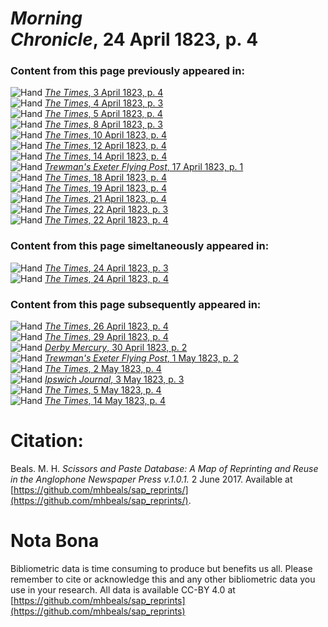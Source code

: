 # *Morning Chronicle*, 24 April 1823, p. 4  
  
### Content from this page previously appeared in:  
![Hand](http://scissorsandpaste.net/wp-content/uploads/2017/06/smallhandpointer.png) [*The Times*, 3 April 1823, p. 4](https://mhbeals.github.io/sap_html/The-Times/The-Times-3-April-1823-p-4)  
![Hand](http://scissorsandpaste.net/wp-content/uploads/2017/06/smallhandpointer.png) [*The Times*, 4 April 1823, p. 3](https://mhbeals.github.io/sap_html/The-Times/The-Times-4-April-1823-p-3)  
![Hand](http://scissorsandpaste.net/wp-content/uploads/2017/06/smallhandpointer.png) [*The Times*, 5 April 1823, p. 4](https://mhbeals.github.io/sap_html/The-Times/The-Times-5-April-1823-p-4)  
![Hand](http://scissorsandpaste.net/wp-content/uploads/2017/06/smallhandpointer.png) [*The Times*, 8 April 1823, p. 3](https://mhbeals.github.io/sap_html/The-Times/The-Times-8-April-1823-p-3)  
![Hand](http://scissorsandpaste.net/wp-content/uploads/2017/06/smallhandpointer.png) [*The Times*, 10 April 1823, p. 4](https://mhbeals.github.io/sap_html/The-Times/The-Times-10-April-1823-p-4)  
![Hand](http://scissorsandpaste.net/wp-content/uploads/2017/06/smallhandpointer.png) [*The Times*, 12 April 1823, p. 4](https://mhbeals.github.io/sap_html/The-Times/The-Times-12-April-1823-p-4)  
![Hand](http://scissorsandpaste.net/wp-content/uploads/2017/06/smallhandpointer.png) [*The Times*, 14 April 1823, p. 4](https://mhbeals.github.io/sap_html/The-Times/The-Times-14-April-1823-p-4)  
![Hand](http://scissorsandpaste.net/wp-content/uploads/2017/06/smallhandpointer.png) [*Trewman's Exeter Flying Post*, 17 April 1823, p. 1](https://mhbeals.github.io/sap_html/Trewman's-Exeter-Flying-Post/Trewman's-Exeter-Flying-Post-17-April-1823-p-1)  
![Hand](http://scissorsandpaste.net/wp-content/uploads/2017/06/smallhandpointer.png) [*The Times*, 18 April 1823, p. 4](https://mhbeals.github.io/sap_html/The-Times/The-Times-18-April-1823-p-4)  
![Hand](http://scissorsandpaste.net/wp-content/uploads/2017/06/smallhandpointer.png) [*The Times*, 19 April 1823, p. 4](https://mhbeals.github.io/sap_html/The-Times/The-Times-19-April-1823-p-4)  
![Hand](http://scissorsandpaste.net/wp-content/uploads/2017/06/smallhandpointer.png) [*The Times*, 21 April 1823, p. 4](https://mhbeals.github.io/sap_html/The-Times/The-Times-21-April-1823-p-4)  
![Hand](http://scissorsandpaste.net/wp-content/uploads/2017/06/smallhandpointer.png) [*The Times*, 22 April 1823, p. 3](https://mhbeals.github.io/sap_html/The-Times/The-Times-22-April-1823-p-3)  
![Hand](http://scissorsandpaste.net/wp-content/uploads/2017/06/smallhandpointer.png) [*The Times*, 22 April 1823, p. 4](https://mhbeals.github.io/sap_html/The-Times/The-Times-22-April-1823-p-4)  
  
### Content from this page simeltaneously appeared in:  
![Hand](http://scissorsandpaste.net/wp-content/uploads/2017/06/smallhandpointer.png) [*The Times*, 24 April 1823, p. 3](https://mhbeals.github.io/sap_html/The-Times/The-Times-24-April-1823-p-3)  
![Hand](http://scissorsandpaste.net/wp-content/uploads/2017/06/smallhandpointer.png) [*The Times*, 24 April 1823, p. 4](https://mhbeals.github.io/sap_html/The-Times/The-Times-24-April-1823-p-4)  
  
### Content from this page subsequently appeared in:  
![Hand](http://scissorsandpaste.net/wp-content/uploads/2017/06/smallhandpointer.png) [*The Times*, 26 April 1823, p. 4](https://mhbeals.github.io/sap_html/The-Times/The-Times-26-April-1823-p-4)  
![Hand](http://scissorsandpaste.net/wp-content/uploads/2017/06/smallhandpointer.png) [*The Times*, 29 April 1823, p. 4](https://mhbeals.github.io/sap_html/The-Times/The-Times-29-April-1823-p-4)  
![Hand](http://scissorsandpaste.net/wp-content/uploads/2017/06/smallhandpointer.png) [*Derby Mercury*, 30 April 1823, p. 2](https://mhbeals.github.io/sap_html/Derby-Mercury/Derby-Mercury-30-April-1823-p-2)  
![Hand](http://scissorsandpaste.net/wp-content/uploads/2017/06/smallhandpointer.png) [*Trewman's Exeter Flying Post*, 1 May 1823, p. 2](https://mhbeals.github.io/sap_html/Trewman's-Exeter-Flying-Post/Trewman's-Exeter-Flying-Post-1-May-1823-p-2)  
![Hand](http://scissorsandpaste.net/wp-content/uploads/2017/06/smallhandpointer.png) [*The Times*, 2 May 1823, p. 4](https://mhbeals.github.io/sap_html/The-Times/The-Times-2-May-1823-p-4)  
![Hand](http://scissorsandpaste.net/wp-content/uploads/2017/06/smallhandpointer.png) [*Ipswich Journal*, 3 May 1823, p. 3](https://mhbeals.github.io/sap_html/Ipswich-Journal/Ipswich-Journal-3-May-1823-p-3)  
![Hand](http://scissorsandpaste.net/wp-content/uploads/2017/06/smallhandpointer.png) [*The Times*, 5 May 1823, p. 4](https://mhbeals.github.io/sap_html/The-Times/The-Times-5-May-1823-p-4)  
![Hand](http://scissorsandpaste.net/wp-content/uploads/2017/06/smallhandpointer.png) [*The Times*, 14 May 1823, p. 4](https://mhbeals.github.io/sap_html/The-Times/The-Times-14-May-1823-p-4)  


# Citation: 

Beals. M. H. *Scissors and Paste Database: A Map of Reprinting and Reuse in the Anglophone Newspaper Press v.1.0.1.* 2 June 2017. Available at [https://github.com/mhbeals/sap_reprints/](https://github.com/mhbeals/sap_reprints/). 

# Nota Bona

Bibliometric data is time consuming to produce but benefits us all. Please remember to cite or acknowledge this and any other bibliometric data you use in your research. All data is available CC-BY 4.0 at [https://github.com/mhbeals/sap_reprints](https://github.com/mhbeals/sap_reprints)